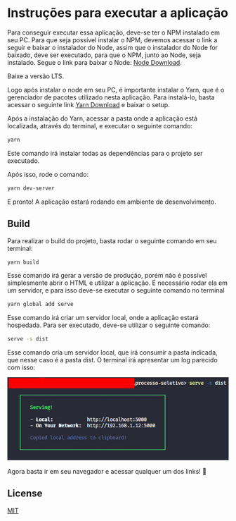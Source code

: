 # Instruções para executar a aplicação

Para conseguir executar essa aplicação, deve-se ter o NPM instalado em seu PC. Para que seja possível instalar o NPM, devemos acessar o link a seguir e baixar o instalador do Node, assim que o instalador do Node for baixado, deve ser executado, para que o NPM, junto ao Node, seja instalado. Segue o link para baixar o Node: [Node Download](https://nodejs.org/en/).

Baixe a versão LTS.

Logo após instalar o node em seu PC, é importante instalar o Yarn, que é o gerenciador de pacotes utilizado nesta aplicação. Para instalá-lo, basta acessar o seguinte link [Yarn Download](https://classic.yarnpkg.com/en/docs/install/#windows-stable) e baixar o setup.

Após a instalação do Yarn, acessar a pasta onde a aplicação está localizada, através do terminal, e executar o seguinte comando:

```bash
yarn
```

Este comando irá instalar todas as dependências para o projeto ser executado.

Após isso, rode o comando:
```bash
yarn dev-server
```
E pronto! A aplicação estará rodando em ambiente de desenvolvimento.


## Build

Para realizar o build do projeto, basta rodar o seguinte comando em seu terminal:

```bash
yarn build
```
Esse comando irá gerar a versão de produção, porém não é possível simplesmente abrir o HTML e utilizar a aplicação. É necessário rodar ela em um servidor, e para isso deve-se executar o seguinte comando no terminal

```bash
yarn global add serve
```

Esse comando irá criar um servidor local, onde a aplicação estará hospedada. Para ser executado, deve-se utilizar o seguinte comando:
```bash
serve -s dist
```
Esse comando cria um servidor local, que irá consumir a pasta indicada, que nesse caso é a pasta dist. O terminal irá apresentar um log parecido com isso:

![Serve Example](./readme_assets/serve_asset.png?raw=true "Serve")

Agora basta ir em seu navegador e acessar qualquer um dos links!
🙂

## License
[MIT](https://choosealicense.com/licenses/mit/)
